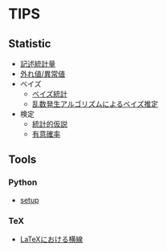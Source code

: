 # TIPS

## Statistic
- [記述統計量](./statistic/descriptive_statistics.md)
- [外れ値/異常値](./statistic/outlie.md)
- ベイズ
    - [ベイズ統計](./statistic/bayesian_statistics.md)
    - [乱数発生アルゴリズムによるベイズ推定](./statistic/bayesian_estimation.md)
- 検定
    - [統計的仮説](./statistic/statistical_hypothesis.md)
    - [有意確率](./statistic/significance.md)

## Tools
### Python
- [setup](./tool/python/setup.md)
### TeX
- [LaTeXにおける横線](./tool/tex/dash.md)

